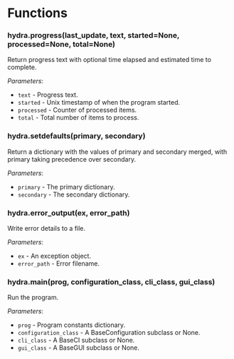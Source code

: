 # Functions

### hydra.progress(last_update, text, started=None, processed=None, total=None)

Return progress text with optional time elapsed and estimated time to complete.

_Parameters_:

* `text` - Progress text.
* `started` - Unix timestamp of when the program started.
* `processed` - Counter of processed items.
* `total` - Total number of items to process.

### hydra.setdefaults(primary, secondary)

Return a dictionary with the values of primary and secondary merged, with primary taking precedence over secondary.

_Parameters_:

* `primary` - The primary dictionary.
* `secondary` - The secondary dictionary.

### hydra.error_output(ex, error_path)

Write error details to a file.

_Parameters_:

* `ex` - An exception object.
* `error_path` - Error filename.

### hydra.main(prog, configuration_class, cli_class, gui_class)

Run the program.

_Parameters_:

* `prog` - Program constants dictionary.
* `configuration_class` - A BaseConfiguration subclass or None.
* `cli_class` - A BaseCI subclass or None.
* `gui_class` - A BaseGUI subclass or None.
